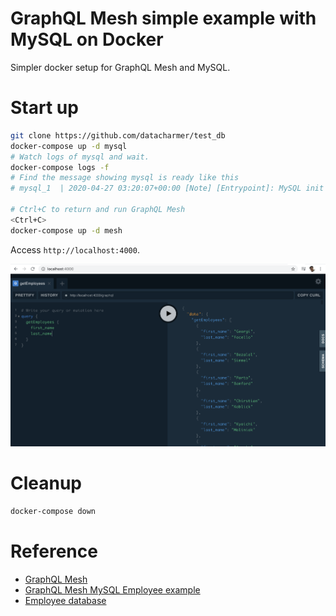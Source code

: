 # GraphQL Mesh simple example with MySQL on Docker

Simpler docker setup for GraphQL Mesh and MySQL.

# Start up

```sh
git clone https://github.com/datacharmer/test_db
docker-compose up -d mysql
# Watch logs of mysql and wait.
docker-compose logs -f
# Find the message showing mysql is ready like this
# mysql_1  | 2020-04-27 03:20:07+00:00 [Note] [Entrypoint]: MySQL init process done. Ready for start up.

# Ctrl+C to return and run GraphQL Mesh
<Ctrl+C>
docker-compose up -d mesh
```

Access `http://localhost:4000`.

![](img/screen.png)


# Cleanup

```sh
docker-compose down
```

# Reference

- [GraphQL Mesh](https://github.com/Urigo/graphql-mesh)
- [GraphQL Mesh MySQL Employee example](https://github.com/Urigo/graphql-mesh/tree/master/examples/mysql-employees)
- [Employee database](https://github.com/datacharmer/test_db)